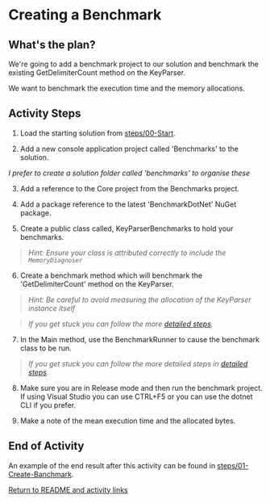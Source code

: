 # Creating a Benchmark

## What's the plan?

We're going to add a benchmark project to our solution and benchmark the existing GetDelimiterCount method on the KeyParser.

We want to benchmark the execution time and the memory allocations.

## Activity Steps

1. Load the starting solution from [steps/00-Start](../steps/00-Start).

2. Add a new console application project called 'Benchmarks' to the solution.

*I prefer to create a solution folder called 'benchmarks' to organise these*

3. Add a reference to the Core project from the Benchmarks project.

4. Add a package reference to the latest 'BenchmarkDotNet' NuGet package.

5. Create a public class called, KeyParserBenchmarks to hold your benchmarks.

> *Hint: Ensure your class is attributed correctly to include the `MemoryDiagnoser`*

6. Create a benchmark method which will benchmark the 'GetDelimiterCount' method on the KeyParser.

> *Hint: Be careful to avoid measuring the allocation of the KeyParser instance itself*

> *If you get stuck you can follow the more [detailed steps](detailed/01-Create-Benchmark.md).*

7. In the Main method, use the BenchmarkRunner to cause the benchmark class to be run.

> *If you get stuck you can follow the more detailed steps in [detailed steps](detailed/01-Create-Benchmark.md).*

8. Make sure you are in Release mode and then run the benchmark project. If using Visual Studio you can use CTRL+F5 or you can use the dotnet CLI if you prefer.

9. Make a note of the mean execution time and the allocated bytes.

## End of Activity

An example of the end result after this activity can be found in [steps/01-Create-Banchmark](../steps/01-Create-Benchmark).

[Return to README and activity links](../README.md)